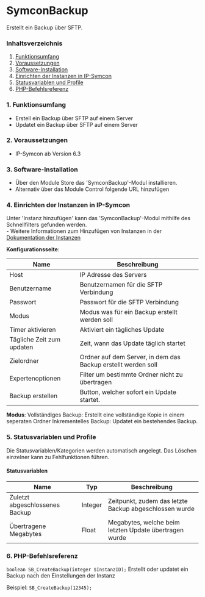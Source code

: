 # SymconBackup
Erstellt ein Backup über SFTP.

### Inhaltsverzeichnis

1. [Funktionsumfang](#1-funktionsumfang)
2. [Voraussetzungen](#2-voraussetzungen)
3. [Software-Installation](#3-software-installation)
4. [Einrichten der Instanzen in IP-Symcon](#4-einrichten-der-instanzen-in-ip-symcon)
5. [Statusvariablen und Profile](#5-statusvariablen-und-profile)
6. [PHP-Befehlsreferenz](#5-php-befehlsreferenz)

### 1. Funktionsumfang

* Erstell ein Backup über SFTP auf einem Server
* Updatet ein Backup über SFTP auf einem Server

### 2. Voraussetzungen

- IP-Symcon ab Version 6.3

### 3. Software-Installation

* Über den Module Store das 'SymconBackup'-Modul installieren.
* Alternativ über das Module Control folgende URL hinzufügen

### 4. Einrichten der Instanzen in IP-Symcon

 Unter 'Instanz hinzufügen' kann das 'SymconBackup'-Modul mithilfe des Schnellfilters gefunden werden.  
	- Weitere Informationen zum Hinzufügen von Instanzen in der [Dokumentation der Instanzen](https://www.symcon.de/service/dokumentation/konzepte/instanzen/#Instanz_hinzufügen)

__Konfigurationsseite__:

Name                      | Beschreibung
------------------------- | ------------------
Host                      | IP Adresse des Servers
Benutzername              | Benutzernamen für die SFTP Verbindung 
Passwort                  | Passwort für die SFTP Verbindung 
Modus                     | Modus was für ein Backup erstellt werden soll 
Timer aktivieren          | Aktiviert ein tägliches Update
Tägliche Zeit zum updaten | Zeit, wann das Update täglich startet  
Zielordner                | Ordner auf dem Server, in dem das Backup erstellt werden soll
Expertenoptionen          | Filter um bestimmte Ordner nicht zu übertragen
Backup erstellen          | Button, welcher sofort ein Update startet. 

__Modus__: 
Vollständiges Backup: Erstellt eine vollständige Kopie in einem seperaten Ordner 
Inkrementelles Backup: Updatet ein bestehendes Backup. 

### 5. Statusvariablen und Profile

Die Statusvariablen/Kategorien werden automatisch angelegt. Das Löschen einzelner kann zu Fehlfunktionen führen.

#### Statusvariablen

Name             | Typ            | Beschreibung
---------------- | -------------- | ------------
Zuletzt abgeschlossenes Backup | Integer | Zeitpunkt, zudem das letzte Backup abgeschlossen wurde
Übertragene Megabytes          | Float   | Megabytes, welche beim letzten Update übertragen wurde 

### 6. PHP-Befehlsreferenz

`boolean SB_CreateBackup(integer $InstanzID);`
Erstellt oder updatet ein Backup nach den Einstellungen der Instanz

Beispiel:
`SB_CreateBackup(12345);`